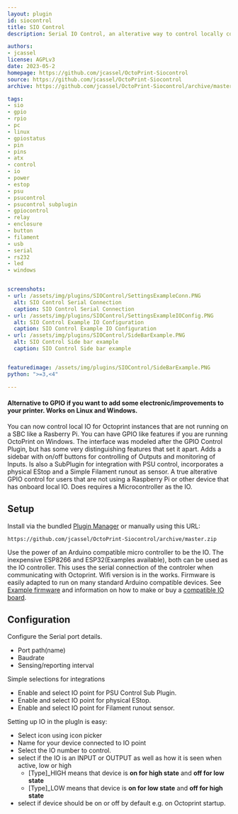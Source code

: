 ```yaml
---
layout: plugin
id: siocontrol
title: SIO Control
description: Serial IO Control, an alterative way to control locally connected IO. Works on any device(PC,SBC) and OS that supports OctoPrint including Windows.  

authors: 
- jcassel
license: AGPLv3
date: 2023-05-2
homepage: https://github.com/jcassel/OctoPrint-Siocontrol
source: https://github.com/jcassel/OctoPrint-Siocontrol
archive: https://github.com/jcassel/OctoPrint-Siocontrol/archive/master.zip

tags:
- sio
- gpio
- rpio
- pc
- linux
- gpiostatus
- pin
- pins
- atx
- control
- io
- power
- estop
- psu
- psucontrol
- psucontrol subplugin
- gpiocontrol
- relay
- enclosure
- button
- filament
- usb
- serial
- rs232
- led
- windows


screenshots:
- url: /assets/img/plugins/SIOControl/SettingsExampleConn.PNG
  alt: SIO Control Serial Connection
  caption: SIO Control Serial Connection 
- url: /assets/img/plugins/SIOControl/SettingsExampleIOConfig.PNG
  alt: SIO Control Example IO Configuration
  caption: SIO Control Example IO Configuration
- url: /assets/img/plugins/SIOControl/SideBarExample.PNG
  alt: SIO Control Side bar example
  caption: SIO Control Side bar example


featuredimage: /assets/img/plugins/SIOControl/SideBarExample.PNG
python: ">=3,<4"

---
```

#### Alternative to GPIO if you want to add some electronic/improvements to your printer. Works on Linux and Windows. 

You can now control local IO for Octoprint instances that are not running on a SBC like a Rasberry Pi. You can have GPIO like features if you are running OctoPrint on Windows. 
The interface was modeled after the GPIO Control Plugin, but has some very distinguishing features that set it apart. Adds a sidebar with on/off buttons for controlling of Outputs 
and monitoring of Inputs. Is also a SubPlugin for integration with PSU control, incorporates a physical EStop and a Simple Filament runout as sensor. A true alterative GPIO 
control for users that are not using a Raspberry Pi or other device that has onboard local IO. Does requires a Microcontroller as the IO. 


## Setup

Install via the bundled [Plugin Manager](https://docs.octoprint.org/en/master/bundledplugins/pluginmanager.html)
or manually using this URL:

    https://github.com/jcassel/OctoPrint-Siocontrol/archive/master.zip

Use the power of an Arduino compatible micro controller to be the IO. 
The inexpensive ESP8266 and ESP32(Examples available), both can be used as the IO controller. 
This uses the serial connection of the controler when communicating with Octoprint. Wifi version is in the works. 
Firmware is easily adapted to run on many standard Arduino compatible devices. 
See [Example firmware](https://github.com/jcassel/OctoPrint_SIOControl_Firmware) and information on how to make or buy a [compatible IO board](https://www.tindie.com/products/softwaresedge/octoprint-serial-io-kit/). 

## Configuration

Configure the Serial port details. 
- Port path(name)
- Baudrate  
- Sensing/reporting interval

Simple selections for integrations
- Enable and select IO point for PSU Control Sub Plugin.
- Enable and select IO point for physical EStop.
- Enable and select IO point for Filament runout sensor.


Setting up IO in the plugIn is easy:
- Select icon using icon picker
- Name for your device connected to IO point
- Select the IO number to control.
- select if the IO is an INPUT or OUTPUT as well as how it is seen when active, low or high
    - [Type]_HIGH means that device is __on for high state__ and __off for low state__
    - [Type]_LOW means that device is __on for low state__ and __off for high state__
- select if device should be on or off by default e.g. on Octoprint startup.
